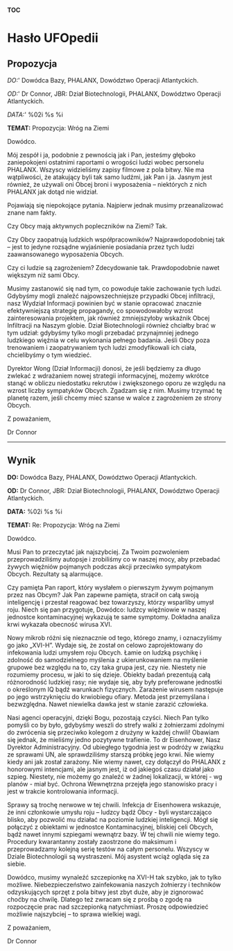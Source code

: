 __TOC__

# Hasło UFOpedii

## Propozycja

*DO:*' Dowódca Bazy, PHALANX, Dowództwo Operacji Atlantyckich.

*OD:*' Dr Connor, JBR: Dział Biotechnologii, PHALANX, Dowództwo Operacji
Atlantyckich.

*DATA:*' %02i %s %i

**TEMAT:** Propozycja: Wróg na Ziemi

Dowódco.

Mój zespół i ja, podobnie z pewnością jak i Pan, jesteśmy głęboko
zaniepokojeni ostatnimi raportami o wrogości ludzi wobec personelu
PHALANX. Wszyscy widzieliśmy zapisy filmowe z pola bitwy. Nie ma
wątpliwości, że atakujący byli tak samo ludźmi, jak Pan i ja. Jasnym
jest również, że używali oni Obcej broni i wyposażenia – niektórych z
nich PHALANX jak dotąd nie widział.

Pojawiają się niepokojące pytania. Najpierw jednak musimy przeanalizować
znane nam fakty.

Czy Obcy mają aktywnych popleczników na Ziemi? Tak.

Czy Obcy zaopatrują ludzkich współpracowników? Najprawdopodobniej tak –
jest to jedyne rozsądne wyjaśnienie posiadania przez tych ludzi
zaawansowanego wyposażenia Obcych.

Czy ci ludzie są zagrożeniem? Zdecydowanie tak. Prawdopodobnie nawet
większym niż sami Obcy.

Musimy zastanowić się nad tym, co powoduje takie zachowanie tych ludzi.
Gdybyśmy mogli znaleźć najpowszechniejsze przypadki Obcej infiltracji,
nasz Wydział Informacji powinien być w stanie opracować znacznie
efektywniejszą strategię propagandy, co spowodowałoby wzrost
zainteresowania projektem, jak również zmniejszyłoby wskaźnik Obcej
Infiltracji na Naszym globie. Dział Biotechnologii również chciałby brać
w tym udział: gdybyśmy tylko mogli przebadać przynajmniej jednego
ludzkiego więźnia w celu wykonania pełnego badania. Jeśli Obcy poza
trenowaniem i zaopatrywaniem tych ludzi zmodyfikowali ich ciała,
chcielibyśmy o tym wiedzieć.

Dyrektor Wong (Dział Informacji) donosi, że jeśli będziemy za długo
zwlekać z wdrażaniem nowej strategii informacyjnej, możemy wkrótce
stanąć w obliczu niedostatku rekrutów i zwiększonego oporu ze względu na
wzrost liczby sympatyków Obcych. Zgadzam się z nim. Musimy trzymać tę
planetę razem, jeśli chcemy mieć szanse w walce z zagrożeniem ze strony
Obcych.

Z poważaniem,

Dr Connor

------------------------------------------------------------------------

## Wynik

**DO:** Dowódca Bazy, PHALANX, Dowództwo Operacji Atlantyckich.

**OD:** Dr Connor, JBR: Dział Biotechnologii, PHALANX, Dowództwo
Operacji Atlantyckich.

**DATA:** %02i %s %i

**TEMAT:** Re: Propozycja: Wróg na Ziemi

Dowódco.

Musi Pan to przeczytać jak najszybciej. Za Twoim pozwoleniem
przeprowadziliśmy autopsje i zrobiliśmy co w naszej mocy, aby przebadać
żywych więźniów pojmanych podczas akcji przeciwko sympatykom Obcych.
Rezultaty są alarmujące.

Czy pamięta Pan raport, który wysłałem o pierwszym żywym pojmanym przez
nas Obcym? Jak Pan zapewne pamięta, stracił on całą swoją inteligencję i
przestał reagować bez towarzyszy, którzy wsparliby umysł roju. Niech się
pan przygotuje, Dowódco: ludzcy więźniowie w naszej jednostce
kontaminacyjnej wykazują te same symptomy. Dokładna analiza krwi
wykazała obecność wirusa XVI.

Nowy mikrob różni się nieznacznie od tego, którego znamy, i oznaczyliśmy
go jako „XVI-H”. Wydaje się, że został on celowo zaprojektowany do
infekowania ludzi umysłem roju Obcych. Łamie on ludzką psychikę i
zdolność do samodzielnego myślenia z ukierunkowaniem na myślenie grupowe
bez względu na to, czy taka grupa jest, czy nie. Niestety nie rozumiemy
procesu, w jaki to się dzieje. Obiekty badań prezentują całą
różnorodność ludzkiej rasy; nie wydaje się, aby były preferowane
jednostki o określonym IQ bądź warunkach fizycznych. Zarażenie wirusem
następuje po jego wstrzyknięciu do krwiobiegu ofiary. Metoda jest
przemyślana i bezwzględna. Nawet niewielka dawka jest w stanie zarazić
człowieka.

Nasi agenci operacyjni, dzięki Bogu, pozostają czyści. Niech Pan tylko
pomyśli co by było, gdybyśmy weszli do strefy walki z żołnierzami
zdolnymi do zwrócenia się przeciwko kolegom z drużyny w każdej chwili!
Obawiam się jednak, że mieliśmy jedno pozytywne trafienie. To dr
Eisenhower, Nasz Dyrektor Administracyjny. Od ubiegłego tygodnia jest w
podróży w związku ze sprawami UN, ale sprawdziliśmy starszą próbkę jego
krwi. Nie wiemy kiedy ani jak został zarażony. Nie wiemy nawet, czy
dołączył do PHALANX z honorowymi intencjami, ale jasnym jest, iż od
jakiegoś czasu działał jako szpieg. Niestety, nie możemy go znaleźć w
żadnej lokalizacji, w której - wg planów - miał być. Ochrona Wewnętrzna
przejęła jego stanowisko pracy i jest w trakcie kontrolowania
informacji.

Sprawy są trochę nerwowe w tej chwili. Infekcja dr Eisenhowera wskazuje,
że inni członkowie umysłu roju – ludzcy bądź Obcy - byli wystarczająco
blisko, aby pozwolić mu działać na poziomie ludzkiej inteligencji. Mógł
się połączyć z obiektami w jednostce Kontaminacyjnej, bliskiej celi
Obcych, bądź nawet innymi szpiegami wewnątrz bazy. W tej chwili nie
wiemy tego. Procedury kwarantanny zostały zaostrzone do maksimum i
przeprowadzamy kolejną serię testów na całym personelu. Wszyscy w Dziale
Biotechnologii są wystraszeni. Mój asystent wciąż ogląda się za siebie.

Dowódco, musimy wynaleźć szczepionkę na XVI-H tak szybko, jak to tylko
możliwe. Niebezpieczeństwo zainfekowania naszych żołnierzy i techników
odzyskujących sprzęt z pola bitwy jest zbyt duże, aby je zignorować
choćby na chwilę. Dlatego też zwracam się z prośbą o zgodę na
rozpoczęcie prac nad szczepionką natychmiast. Proszę odpowiedzieć
możliwie najszybciej – to sprawa wielkiej wagi.

Z poważaniem,

Dr Connor